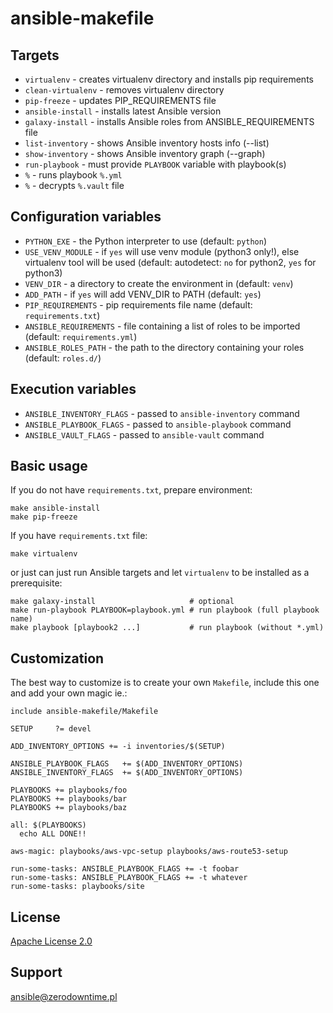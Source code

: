 # ansible-makefile

## Targets

- `virtualenv` - creates virtualenv directory and installs pip requirements
- `clean-virtualenv` - removes virtualenv directory
- `pip-freeze` - updates PIP_REQUIREMENTS file
- `ansible-install` - installs latest Ansible version
- `galaxy-install` - installs Ansible roles from ANSIBLE_REQUIREMENTS file
- `list-inventory` - shows Ansible inventory hosts info (--list)
- `show-inventory` - shows Ansible inventory graph (--graph)
- `run-playbook` - must provide `PLAYBOOK` variable with playbook(s)
- `%` - runs playbook `%.yml`
- `%` - decrypts `%.vault` file

## Configuration variables
- `PYTHON_EXE` - the Python interpreter to use (default: `python`)
- `USE_VENV_MODULE` - if `yes` will use venv module (python3 only!), else virtualenv tool will be used (default: autodetect: `no` for python2, `yes` for python3)
- `VENV_DIR` - a directory to create the environment in (default: `venv`)
- `ADD_PATH` - if `yes` will add VENV_DIR to PATH (default: `yes`)
- `PIP_REQUIREMENTS` - pip requirements file name (default: `requirements.txt`)
- `ANSIBLE_REQUIREMENTS` - file containing a list of roles to be imported (default: `requirements.yml`)
- `ANSIBLE_ROLES_PATH` - the path to the directory containing your roles (default: `roles.d/`)

## Execution variables
- `ANSIBLE_INVENTORY_FLAGS` - passed to `ansible-inventory` command
- `ANSIBLE_PLAYBOOK_FLAGS` - passed to `ansible-playbook` command
- `ANSIBLE_VAULT_FLAGS` - passed to `ansible-vault` command

## Basic usage

If you do not have `requirements.txt`, prepare environment:
```
make ansible-install
make pip-freeze
```

If you have `requirements.txt` file:
```
make virtualenv
```
or just can just run Ansible targets and let `virtualenv` to be installed as a prerequisite:
```
make galaxy-install                     # optional
make run-playbook PLAYBOOK=playbook.yml # run playbook (full playbook name)
make playbook [playbook2 ...]           # run playbook (without *.yml)
```

## Customization

The best way to customize is to create your own `Makefile`, include this one and add your own magic ie.:
```
include ansible-makefile/Makefile

SETUP     ?= devel

ADD_INVENTORY_OPTIONS += -i inventories/$(SETUP)

ANSIBLE_PLAYBOOK_FLAGS   += $(ADD_INVENTORY_OPTIONS)
ANSIBLE_INVENTORY_FLAGS  += $(ADD_INVENTORY_OPTIONS)

PLAYBOOKS += playbooks/foo
PLAYBOOKS += playbooks/bar
PLAYBOOKS += playbooks/baz

all: $(PLAYBOOKS)
  echo ALL DONE!!

aws-magic: playbooks/aws-vpc-setup playbooks/aws-route53-setup

run-some-tasks: ANSIBLE_PLAYBOOK_FLAGS += -t foobar
run-some-tasks: ANSIBLE_PLAYBOOK_FLAGS += -t whatever
run-some-tasks: playbooks/site
```
## License

[Apache License 2.0](LICENSE)

## Support

ansible@zerodowntime.pl
